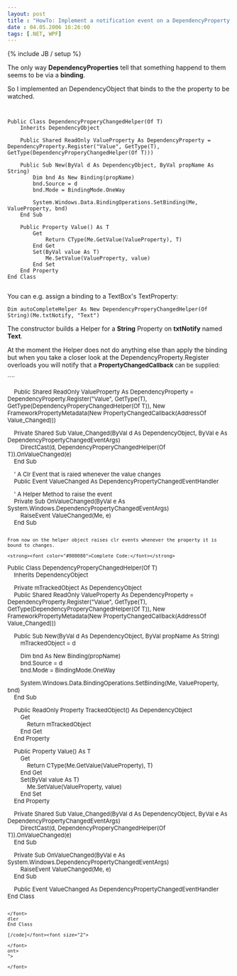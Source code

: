 ```yaml
---
layout: post
title : "HowTo: Implement a notification event on a DependencyProperty change"
date : 04.05.2006 16:26:00
tags: [.NET, WPF]
---
```

{% include JB / setup %}

The only way <strong>DependencyProperties</strong> tell that something happend to them seems to be via a <strong>binding</strong>.

So I implemented an DependencyObject that binds to the the property to be watched.

````
 

Public Class DependencyProperyChangedHelper(Of T)  
    Inherits DependencyObject

    Public Shared ReadOnly ValueProperty As DependencyProperty = DependencyProperty.Register("Value", GetType(T), GetType(DependencyProperyChangedHelper(Of T)))

    Public Sub New(ByVal d As DependencyObject, ByVal propName As String)  
        Dim bnd As New Binding(propName)  
        bnd.Source = d  
        bnd.Mode = BindingMode.OneWay

        System.Windows.Data.BindingOperations.SetBinding(Me, ValueProperty, bnd)  
    End Sub

    Public Property Value() As T  
        Get  
            Return CType(Me.GetValue(ValueProperty), T)  
        End Get  
        Set(ByVal value As T)  
            Me.SetValue(ValueProperty, value)  
        End Set  
    End Property  
End Class


```` 

You can e.g. assign a binding to a TextBox's TextProperty:

````
Dim autoCompleteHelper As New DependencyProperyChangedHelper(Of String)(Me.txtNotify, "Text")
````

The constructor builds a Helper for a <strong>String</strong> Property on <strong>txtNotify</strong> named <strong>Text</strong>.

At the moment the Helper does not do anything else than apply the binding but when you take a closer look at the DependencyProperty.Register overloads you will notify that a <font size="2"><strong>PropertyChangedCallback</strong> can be supplied:</font>

<font size="2">````
 

<font size="2"></font>

    Public Shared ReadOnly ValueProperty As DependencyProperty = DependencyProperty.Register("Value", GetType(T), GetType(DependencyProperyChangedHelper(Of T)), New FrameworkPropertyMetadata(New PropertyChangedCallback(AddressOf Value_Changed)))

    Private Shared Sub Value_Changed(ByVal d As DependencyObject, ByVal e As DependencyPropertyChangedEventArgs)  
        DirectCast(d, DependencyProperyChangedHelper(Of T)).OnValueChanged(e)  
    End Sub

    ' A Clr Event that is raied whenever the value changes  
    Public Event ValueChanged As DependencyPropertyChangedEventHandler

    ' A Helper Method to raise the event  
    Private Sub OnValueChanged(ByVal e As System.Windows.DependencyPropertyChangedEventArgs)  
        RaiseEvent ValueChanged(Me, e)  
    End Sub


````

From now on the helper object raises clr events whenever the property it is bound to changes.

<strong><font color="#808080">Complete Code:</font></strong>

````
 

Public Class DependencyProperyChangedHelper(Of T)  
    Inherits DependencyObject

    Private mTrackedObject As DependencyObject  
    Public Shared ReadOnly ValueProperty As DependencyProperty = DependencyProperty.Register("Value", GetType(T), GetType(DependencyProperyChangedHelper(Of T)), New FrameworkPropertyMetadata(New PropertyChangedCallback(AddressOf Value_Changed)))

    Public Sub New(ByVal d As DependencyObject, ByVal propName As String)  
        mTrackedObject = d

        Dim bnd As New Binding(propName)  
        bnd.Source = d  
        bnd.Mode = BindingMode.OneWay

        System.Windows.Data.BindingOperations.SetBinding(Me, ValueProperty, bnd)  
    End Sub

    Public ReadOnly Property TrackedObject() As DependencyObject  
        Get  
            Return mTrackedObject  
        End Get  
    End Property

    Public Property Value() As T  
        Get  
            Return CType(Me.GetValue(ValueProperty), T)  
        End Get  
        Set(ByVal value As T)  
            Me.SetValue(ValueProperty, value)  
        End Set  
    End Property

    Private Shared Sub Value_Changed(ByVal d As DependencyObject, ByVal e As DependencyPropertyChangedEventArgs)  
        DirectCast(d, DependencyProperyChangedHelper(Of T)).OnValueChanged(e)  
    End Sub

    Private Sub OnValueChanged(ByVal e As System.Windows.DependencyPropertyChangedEventArgs)  
        RaiseEvent ValueChanged(Me, e)  
    End Sub

    Public Event ValueChanged As DependencyPropertyChangedEventHandler  
End Class


````</font><font size="2">

</font>
dler  
End Class

[/code]</font><font size="2">

</font>
ont>
">

</font>
